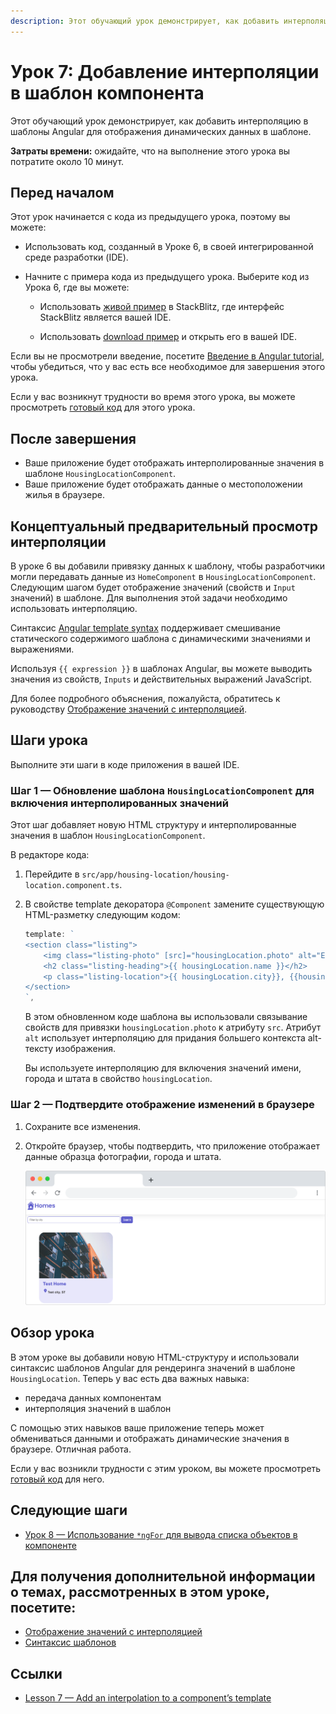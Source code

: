 ```yaml
---
description: Этот обучающий урок демонстрирует, как добавить интерполяцию в шаблоны Angular для отображения динамических данных в шаблоне
---
```


# Урок 7: Добавление интерполяции в шаблон компонента

Этот обучающий урок демонстрирует, как добавить интерполяцию в шаблоны Angular для отображения динамических данных в шаблоне.

**Затраты времени:** ожидайте, что на выполнение этого урока вы потратите около 10 минут.

## Перед началом

Этот урок начинается с кода из предыдущего урока, поэтому вы можете:

-   Использовать код, созданный в Уроке 6, в своей интегрированной среде разработки (IDE).

-   Начните с примера кода из предыдущего урока. Выберите код из Урока 6, где вы можете:

    -   Использовать [живой пример](https://angular.io/generated/live-examples/first-app-lesson-06/stackblitz.html) в StackBlitz, где интерфейс StackBlitz является вашей IDE.

    -   Использовать [download пример](https://angular.io/generated/zips/first-app-lesson-06/first-app-lesson-06.zip) и открыть его в вашей IDE.

Если вы не просмотрели введение, посетите [Введение в Angular tutorial](first-app.md), чтобы убедиться, что у вас есть все необходимое для завершения этого урока.

Если у вас возникнут трудности во время этого урока, вы можете просмотреть [готовый код](https://angular.io/generated/live-examples/first-app-lesson-07/stackblitz.html) для этого урока.

## После завершения

-   Ваше приложение будет отображать интерполированные значения в шаблоне `HousingLocationComponent`.
-   Ваше приложение будет отображать данные о местоположении жилья в браузере.

## Концептуальный предварительный просмотр интерполяции

В уроке 6 вы добавили привязку данных к шаблону, чтобы разработчики могли передавать данные из `HomeComponent` в `HousingLocationComponent`. Следующим шагом будет отображение значений (свойств и `Input` значений) в шаблоне. Для выполнения этой задачи необходимо использовать интерполяцию.

Синтаксис [Angular template syntax](template-syntax.md) поддерживает смешивание статического содержимого шаблона с динамическими значениями и выражениями.

Используя `{{ expression }}` в шаблонах Angular, вы можете выводить значения из свойств, `Inputs` и действительных выражений JavaScript.

Для более подробного объяснения, пожалуйста, обратитесь к руководству [Отображение значений с интерполяцией](interpolation.md).

## Шаги урока

Выполните эти шаги в коде приложения в вашей IDE.

### Шаг 1 — Обновление шаблона `HousingLocationComponent` для включения интерполированных значений

Этот шаг добавляет новую HTML структуру и интерполированные значения в шаблон `HousingLocationComponent`.

В редакторе кода:

1.  Перейдите в `src/app/housing-location/housing-location.component.ts`.

2.  В свойстве template декоратора `@Component` замените существующую HTML-разметку следующим кодом:

    ```ts
    template: `
    <section class="listing">
    	<img class="listing-photo" [src]="housingLocation.photo" alt="Exterior photo of {{housingLocation.name}}">
    	<h2 class="listing-heading">{{ housingLocation.name }}</h2>
    	<p class="listing-location">{{ housingLocation.city}}, {{housingLocation.state }}</p>
    </section>
    `,
    ```

    В этом обновленном коде шаблона вы использовали связывание свойств для привязки `housingLocation.photo` к атрибуту `src`. Атрибут `alt` использует интерполяцию для придания большего контекста alt-тексту изображения.

    Вы используете интерполяцию для включения значений имени, города и штата в свойство `housingLocation`.

### Шаг 2 — Подтвердите отображение изменений в браузере

1.  Сохраните все изменения.

2.  Откройте браузер, чтобы подтвердить, что приложение отображает данные образца фотографии, города и штата.

    ![рамка браузера приложения homes-app, отображающая логотип, поле ввода текста фильтра, кнопку поиска и UI-карту местоположения жилья](homes-app-lesson-07-step-2.png)

## Обзор урока

В этом уроке вы добавили новую HTML-структуру и использовали синтаксис шаблонов Angular для рендеринга значений в шаблоне `HousingLocation`. Теперь у вас есть два важных навыка:

-   передача данных компонентам
-   интерполяция значений в шаблон

С помощью этих навыков ваше приложение теперь может обмениваться данными и отображать динамические значения в браузере. Отличная работа.

Если у вас возникли трудности с этим уроком, вы можете просмотреть [готовый код](https://angular.io/generated/live-examples/first-app-lesson-07/stackblitz.html) для него.

## Следующие шаги

-   [Урок 8 — Использование `*ngFor` для вывода списка объектов в компоненте](first-app-lesson-08.md)

## Для получения дополнительной информации о темах, рассмотренных в этом уроке, посетите:

-   [Отображение значений с интерполяцией](interpolation.md)
-   [Синтаксис шаблонов](template-syntax.md)

## Ссылки

-   [Lesson 7 — Add an interpolation to a component’s template](https://angular.io/tutorial/first-app/first-app-lesson-07)
